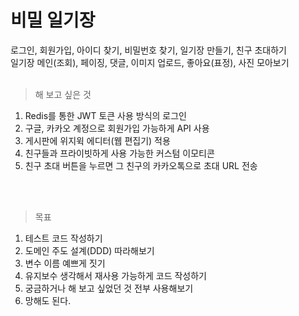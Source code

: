 # 비밀 일기장
   로그인, 회원가입, 아이디 찾기, 비밀번호 찾기, 일기장 만들기, 친구 초대하기
<br>
   일기장 메인(조회), 페이징, 댓글, 이미지 업로드, 좋아요(표정), 사진 모아보기
<br>
<br>

> 해 보고 싶은 것

1. Redis를 통한 JWT 토큰 사용 방식의 로그인
2. 구글, 카카오 계정으로 회원가입 가능하게 API 사용
3. 게시판에 위지윅 에디터(웹 편집기) 적용
4. 친구들과 프라이빗하게 사용 가능한 커스텀 이모티콘
5. 친구 초대 버튼을 누르면 그 친구의 카카오톡으로 초대 URL 전송
<br>
<br>

> 목표

1. 테스트 코드 작성하기
2. 도메인 주도 설계(DDD) 따라해보기
3. 변수 이름 예쁘게 짓기
4. 유지보수 생각해서 재사용 가능하게 코드 작성하기
5. 궁금하거나 해 보고 싶었던 것 전부 사용해보기
6. 망해도 된다.
<br>
